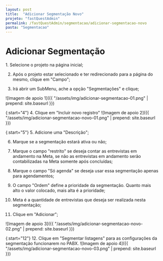 ```yaml
---
layout: post
title:  "Adicionar Segmentação Novo"
projeto: "fastQuestAdmin"
permalink: /fastQuestAdmin/segmentacao/adicionar-segmentacao-novo
pasta: "Segmentacao"
---
```

# Adicionar Segmentação

<div class="row" markdown="1">
<div class="6u 12u$(small)" markdown="1">
1. Selecione o projeto na página inicial;

2. Após o projeto estar selecionado e ter redirecionado para a página do mesmo, clique em "Campo";

3. Irá abrir um SubMenu, ache a opção "Segmentações" e clique;
</div>
<div class="6u 12u$(small)" markdown="1">
![Imagem de apoio 1]({{ "/assets/img/adicionar-segmentacao-01.png" | prepend: site.baseurl }})
</div>                               
</div>

{:start="4"}
4. Clique em "Incluir novo registro"
![Imagem de apoio 2]({{ "/assets/img/adicionar-segmentacao-novo-01.png" | prepend: site.baseurl }})


<div class="row" markdown="1">
<div class="6u 12u$(small)" markdown="1">

{:start="5"}
5. Adicione uma "Descrição";

6. Marque se a segmentação estará ativa ou não;

7. Marque o campo "restrito" se deseja contar as entrevistas em andamento na Meta, se não as entrevistas em andamento serão contabilizadas na Meta somente após concluídas;

8. Marque o campo "Só agenda" se deseja usar essa segmentação apenas para agendamentos;

9. O campo "Ordem" define a prioridade da segmentação. Quanto mais alto o valor colocado, mais alta é a prioridade;

10. Meta é a quantidade de entrevistas que deseja ser realizada nesta segmentação;

11. Clique em "Adicionar";
</div>
<div class="6u 12u$(small)" markdown="1" style="margin-left:auto">
![Imagem de apoio 3]({{ "/assets/img/adicionar-segmentacao-novo-02.png" | prepend: site.baseurl }})
</div>                               
</div>

{:start="12"}
12. Clique em "Segmentar listagens" para as configurações da segmentação funcionarem no PABX.
![Imagem de apoio 4]({{ "/assets/img/adicionar-segmentacao-novo-03.png" | prepend: site.baseurl }})
